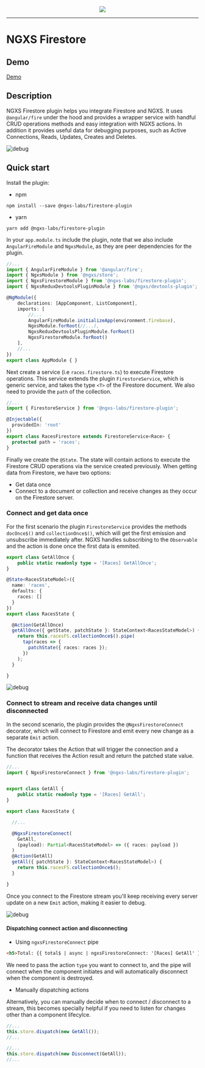 <p align="center">
  <img src="https://raw.githubusercontent.com/ngxs-labs/emitter/master/docs/assets/logo.png">
</p>

---

# NGXS Firestore

## Demo

[Demo](https://ngxs-firebase-plugin.netlify.com/)

## Description

NGXS Firestore plugin helps you integrate Firestore and NGXS. It uses `@angular/fire` under the hood and provides a wrapper service with handful CRUD operations methods and easy integration with NGXS actions. In addition it provides useful data for debugging purposes, such as Active Connections, Reads, Updates, Creates and Deletes.

![debug](https://raw.githubusercontent.com/ngxs-labs/firebase-plugin/master/docs/assets/readme_debug_data.png)

## Quick start

Install the plugin:

* npm

```console
npm install --save @ngxs-labs/firestore-plugin
```

* yarn

```console
yarn add @ngxs-labs/firestore-plugin
```

In your `app.module.ts` include the plugin, note that we also include `AngularFireModule` and `NgxsModule`, as they are peer dependencies for the plugin.

```ts
//...
import { AngularFireModule } from '@angular/fire';
import { NgxsModule } from '@ngxs/store';
import { NgxsFirestoreModule } from '@ngxs-labs/firestore-plugin';
import { NgxsReduxDevtoolsPluginModule } from '@ngxs/devtools-plugin';

@NgModule({
    declarations: [AppComponent, ListComponent],
    imports: [
        //...
        AngularFireModule.initializeApp(environment.firebase),
        NgxsModule.forRoot(//...),      
        NgxsReduxDevtoolsPluginModule.forRoot()
        NgxsFirestoreModule.forRoot()
    ],
    //...
})
export class AppModule { }
```

Next create a service (i.e `races.firestore.ts`) to execute Firestore operations. This service extends the plugin `FirestoreService`, which is generic service, and takes the type `<T>` of the Firestore document. We also need to provide the `path` of the collection.

```ts
//...
import { FirestoreService } from '@ngxs-labs/firestore-plugin';

@Injectable({
  providedIn: 'root'
})
export class RacesFirestore extends FirestoreService<Race> {
  protected path = 'races';
}

```

Finally we create the `@State`. The state will contain actions to execute the Firestore CRUD operations via the service created previously. When getting data from Firestore, we have two options:

* Get data once
* Connect to a document or collection and receive changes as they occur on the Firestore server.

### Connect and get data once

For the first scenario the plugin `FirestoreService` provides the methods `docOnce$()` and `collectionOnce$()`, which will get the first emission and unsubscribe immediately after. NGXS handles subscribing to the `Observable` and the action is done once the first data is emmited.

```ts
export class GetAllOnce {
    public static readonly type = '[Races] GetAllOnce';
}

@State<RacesStateModel>({
  name: 'races',
  defaults: {
    races: []
  }
})
export class RacesState {

  @Action(GetAllOnce)
  getAllOnce({ getState, patchState }: StateContext<RacesStateModel>) {
    return this.racesFS.collectionOnce$().pipe(
      tap(races => {        
        patchState({ races: races });      
      })
    );
  }

}
```

![debug](https://raw.githubusercontent.com/ngxs-labs/firebase-plugin/master/docs/assets/readme_get_all_once.png)

### Connect to stream and receive data changes until disconnected

In the second scenario, the plugin provides the `@NgxsFirestoreConnect` decorator, which will connect to Firestore and emit every new change as a separate `Emit` action.

The decorator takes the Action that will trigger the connection and a function that receives the Action result and return the patched state value.

```ts
//...
import { NgxsFirestoreConnect } from '@ngxs-labs/firestore-plugin';


export class GetAll {
    public static readonly type = '[Races] GetAll';
}

export class RacesState {

  //...

  @NgxsFirestoreConnect(
    GetAll,
    (payload): Partial<RacesStateModel> => ({ races: payload })
  )
  @Action(GetAll)
  getAll({ patchState }: StateContext<RacesStateModel>) {
    return this.racesFS.collectionOnce$();
  }

}
```

Once you connect to the Firestore stream you'll keep receiving every server update on a new `Emit` action, making it easier to debug.


![debug](https://raw.githubusercontent.com/ngxs-labs/firebase-plugin/master/docs/assets/readme_actions_emit.gif)

#### Dispatching connect action and disconnecting

* Using `ngxsFirestoreConnect` pipe

```html
<h5>Total: {{ total$ | async | ngxsFirestoreConnect: '[Races] GetAll' }}</h5>
```

We need to pass the action `type` you want to connect to, and the pipe will connect when the component initiates and will automatically disconnect when the component is destroyed.


* Manually dispatching actions

Alternatively, you can manually decide when to connect / disconnect to a stream, this becomes specially helpful if you need to listen for changes other than a component lifecylce.

```ts
//...
this.store.dispatch(new GetAll());
//...
```

```ts
//...
this.store.dispatch(new Disconnect(GetAll));
//...
```